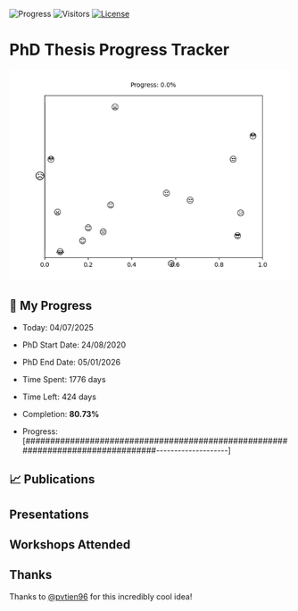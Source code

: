 ![Progress](https://img.shields.io/badge/Progress-80.73%25-60ba62?style=flat-square)
![Visitors](https://api.visitorbadge.io/api/combined?path=https%3A%2F%2Fgithub.com%2Fpvtien96%2FPhD_Thesis_Tracker&label=Views&labelColor=%2337d67a&countColor=%23ff8a65&style=flat-square)
[![License](https://img.shields.io/badge/License-Apache_2.0-blue.svg)](https://opensource.org/licenses/Apache-2.0)

# PhD Thesis Progress Tracker

<td style="width: 10%; padding: 10px; border: none;">
      <img src="progress.gif" alt="Progress" style="height: 10%">
</td>

## :calendar: My Progress

- Today: 04/07/2025
- PhD Start Date: 24/08/2020
- PhD End Date: 05/01/2026

- Time Spent: 1776 days
- Time Left: 424 days
- Completion: <b>80.73%</b>
- Progress: [################################################################################--------------------]

## 📈 Publications

## Presentations

## Workshops Attended

## Thanks

Thanks to [@pvtien96](https://github.com/pvtien96) for this incredibly cool idea!

